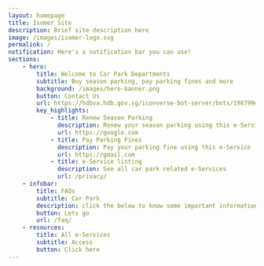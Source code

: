 ```yaml
---
layout: homepage
title: Isomer Site
description: Brief site description here
image: /images/isomer-logo.svg
permalink: /
notification: Here's a notification bar you can use!
sections:
    - hero:
        title: Welcome to Car Park Departments
        subtitle: Buy season parking, pay parking fines and more
        background: /images/hero-banner.png
        button: Contact Us
        url: https://hdbva.hdb.gov.sg/iconverse-bot-server/bots/198799d9-98a0-4e3f-8bfe-f2aebaf2c9c5/preview
        key_highlights:
            - title: Renew Season Parking
              description: Renew your season parking using this e-Service
              url: https://google.com
            - title: Pay Parking Fines
              description: Pay your parking fine using this e-Service
              url: https://gmail.com
            - title: e-Service listing
              description: See all car park related e-Services
              url: /privacy/
    - infobar:
        title: FAQs
        subtitle: Car Park
        description: click the below to know some important information before transacting
        button: Lets go
        url: /faq/
    - resources:
        title: All e-Services
        subtitle: Access
        button: Click here
---
```


